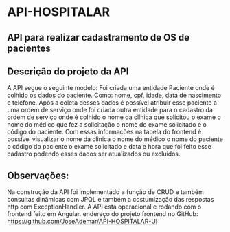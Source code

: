 # API-HOSPITALAR
## API para realizar cadastramento de OS de pacientes
## Descrição do projeto da API
A API segue o seguinte modelo:
Foi criada uma entidade Paciente onde é colhido os dados do paciente.
Como: nome, cpf, idade, data de nascimento e telefone.
Após a coleta desses dados é possível atribuir esse paciente a uma ordem de serviço
onde foi criada outra entidade para o  cadastro da ordem de serviço onde é colhido
o nome da clínica que solicitou o exame o nome do médico que fez a solicitação o
nome do exame solicitado e o código do paciente. Com essas informações na tabela do
frontend é possível visualizar o nome da clinica o nome do médico o nome do paciente
o código do paciente o exame solicitado e data e hora que foi feito esse cadastro
podendo esses dados ser atualizados ou excluídos.
## Observações:
Na construção da API foi implementado a função de CRUD e também consultas dinâmicas com JPQL
e também a costumização das respostas http com ExceptionHandler. A API está operacional e rodando com o frontend feito em Angular.
endereço do projeto frontend no GitHub: https://github.com/JoseAdemar/API-HOSPITALAR-UI 
